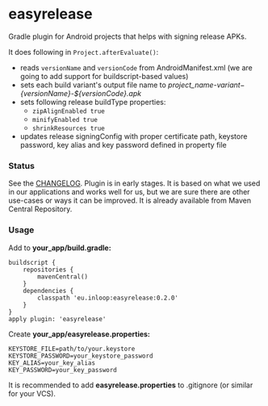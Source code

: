 easyrelease
===========

Gradle plugin for Android projects that helps with signing release APKs.

It does following in `Project.afterEvaluate()`:

* reads `versionName` and `versionCode` from AndroidManifest.xml (we are going to add support for buildscript-based values)
* sets each build variant's output file name to *project_name-${variant}-${versionName}-${versionCode}.apk*
* sets following release buildType properties:
  * `zipAlignEnabled true`
  * `minifyEnabled true`
  * `shrinkResources true`
* updates release signingConfig with proper certificate path, keystore password, key alias and key password defined in property file

### Status

See the [CHANGELOG](CHANGELOG.md). Plugin is in early stages. It is based on what we used in our applications and works well for us, but we are sure there are other use-cases or ways it can be improved. It is already available from Maven Central Repository.

### Usage

Add to __your_app/build.gradle:__
```
buildscript {
    repositories {
        mavenCentral()
    }
    dependencies {
        classpath 'eu.inloop:easyrelease:0.2.0'
    }
}
apply plugin: 'easyrelease'
```

Create __your_app/easyrelease.properties:__
```
KEYSTORE_FILE=path/to/your.keystore
KEYSTORE_PASSWORD=your_keystore_password
KEY_ALIAS=your_key_alias
KEY_PASSWORD=your_key_password
```

It is recommended to add __easyrelease.properties__ to .gitignore (or similar for your VCS).
